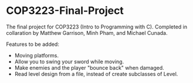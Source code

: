 # COP3223-Final-Project

The final project for COP3223 (Intro to Programming with C). Completed in collaration by Matthew Garrison, Minh Pham, and Michael Cunada.

Features to be added:
* Moving platforms.
* Allow you to swing your sword while moving.
* Make enemies and the player "bounce back" when damaged.
* Read level design from a file, instead of create subclasses of Level.
